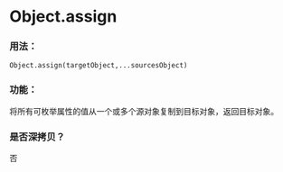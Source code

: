 # Object.assign
### 用法：
`Object.assign(targetObject,...sourcesObject)`

### 功能：
将所有可枚举属性的值从一个或多个源对象复制到目标对象，返回目标对象。

### 是否深拷贝？
否